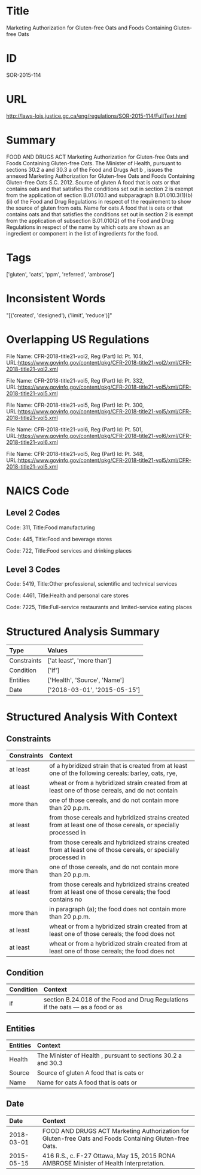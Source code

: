 # Title
Marketing Authorization for Gluten-free Oats and Foods Containing Gluten-free Oats


# ID
SOR-2015-114

# URL
http://laws-lois.justice.gc.ca/eng/regulations/SOR-2015-114/FullText.html


# Summary
FOOD AND DRUGS ACT Marketing Authorization for Gluten-free Oats and Foods Containing Gluten-free Oats.
The Minister of Health, pursuant to sections 30.2 a  and 30.3 a  of the  Food and Drugs Act b , issues the annexed  Marketing Authorization for Gluten-free Oats and Foods Containing Gluten-free Oats S.C. 2012.
Source of gluten A food that is oats or that contains oats and that satisfies the conditions set out in section 2 is exempt from the application of section B.01.010.1 and subparagraph B.01.010.3(1)(b)(ii) of the  Food and Drug Regulations  in respect of the requirement to show the source of gluten from oats.
Name for oats A food that is oats or that contains oats and that satisfies the conditions set out in section 2 is exempt from the application of subsection B.01.010(2) of the  Food and Drug Regulations  in respect of the name by which oats are shown as an ingredient or component in the list of ingredients for the food.


# Tags
['gluten', 'oats', 'ppm', 'referred', 'ambrose']


# Inconsistent Words
"[('created', 'designed'), ('limit', 'reduce')]"


# Overlapping US Regulations
File Name: CFR-2018-title21-vol2, Reg (Part) Id: Pt. 104, URL:https://www.govinfo.gov/content/pkg/CFR-2018-title21-vol2/xml/CFR-2018-title21-vol2.xml

File Name: CFR-2018-title21-vol5, Reg (Part) Id: Pt. 332, URL:https://www.govinfo.gov/content/pkg/CFR-2018-title21-vol5/xml/CFR-2018-title21-vol5.xml

File Name: CFR-2018-title21-vol5, Reg (Part) Id: Pt. 300, URL:https://www.govinfo.gov/content/pkg/CFR-2018-title21-vol5/xml/CFR-2018-title21-vol5.xml

File Name: CFR-2018-title21-vol6, Reg (Part) Id: Pt. 501, URL:https://www.govinfo.gov/content/pkg/CFR-2018-title21-vol6/xml/CFR-2018-title21-vol6.xml

File Name: CFR-2018-title21-vol5, Reg (Part) Id: Pt. 348, URL:https://www.govinfo.gov/content/pkg/CFR-2018-title21-vol5/xml/CFR-2018-title21-vol5.xml




# NAICS Code
## Level 2 Codes
Code: 311, Title:Food manufacturing

Code: 445, Title:Food and beverage stores

Code: 722, Title:Food services and drinking places




## Level 3 Codes
Code: 5419, Title:Other professional, scientific and technical services

Code: 4461, Title:Health and personal care stores

Code: 7225, Title:Full-service restaurants and limited-service eating places







# Structured Analysis Summary
| Type        | Values                       |
|:------------|:-----------------------------|
| Constraints | ['at least', 'more than']    |
| Condition   | ['if']                       |
| Entities    | ['Health', 'Source', 'Name'] |
| Date        | ['2018-03-01', '2015-05-15'] |


# Structured Analysis With Context
 


## Constraints
| Constraints   | Context                                                                                                         |
|:--------------|:----------------------------------------------------------------------------------------------------------------|
| at least      | of a hybridized strain that is created from at least one of the following cereals: barley, oats, rye,           |
| at least      | wheat or from a hybridized strain created from at least one of those cereals, and do not contain                |
| more than     | one of those cereals, and do not contain more than  20 p.p.m.                                                   |
| at least      | from those cereals and hybridized strains created from at least one of those cereals, or specially processed in |
| at least      | from those cereals and hybridized strains created from at least one of those cereals, or specially processed in |
| more than     | one of those cereals, and do not contain more than  20 p.p.m.                                                   |
| at least      | from those cereals and hybridized strains created from at least one of those cereals; the food contains no      |
| more than     | in paragraph (a); the food does not contain more than  20 p.p.m.                                                |
| at least      | wheat or from a hybridized strain created from at least one of those cereals; the food does not                 |
| at least      | wheat or from a hybridized strain created from at least one of those cereals; the food does not                 |


## Condition
| Condition   | Context                                                                         |
|:------------|:--------------------------------------------------------------------------------|
| if          | section B.24.018 of the Food and Drug Regulations if the oats — as a food or as |


## Entities
| Entities   | Context                                                        |
|:-----------|:---------------------------------------------------------------|
| Health     | The Minister of  Health , pursuant to sections 30.2 a and 30.3 |
| Source     | Source of gluten A food that is oats or                        |
| Name       | Name for oats A food that is oats or                           |


## Date
| Date       | Context                                                                                                |
|:-----------|:-------------------------------------------------------------------------------------------------------|
| 2018-03-01 | FOOD AND DRUGS ACT Marketing Authorization for Gluten-free Oats and Foods Containing Gluten-free Oats. |
| 2015-05-15 | 416 R.S., c. F-27 Ottawa, May 15, 2015 RONA AMBROSE Minister of Health Interpretation.                 |


